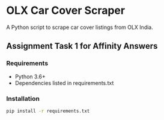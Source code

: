 # OLX Car Cover Scraper

A Python script to scrape car cover listings from OLX India.

## Assignment Task 1 for Affinity Answers

### Requirements
- Python 3.6+
- Dependencies listed in requirements.txt

### Installation
```bash
pip install -r requirements.txt